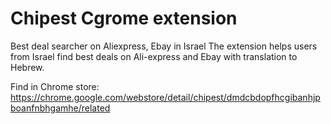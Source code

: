 # Chipest Cgrome extension
Best deal searcher on Aliexpress, Ebay in Israel
The extension helps users from Israel find best deals on Ali-express and Ebay with translation to Hebrew.

Find in Chrome store: https://chrome.google.com/webstore/detail/chipest/dmdcbdopfhcgibanhjpboanfnbhgamhe/related
